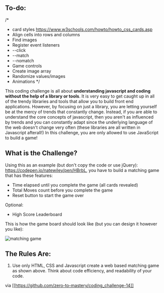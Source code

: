 
## To-do:
/*
* card styles https://www.w3schools.com/howto/howto_css_cards.asp
* Align cells into rows and columns
* Find images
* Register event listeners
* --click
* --match
* --nomatch
* Game controls
* Create image array
* Randomize values/images
* Animations
*/


This coding challenge is all about **understanding javascript and coding without the help of a library or tools**. It is very easy to get caught up in all of the trendy libraries and tools that allow you to build front end applications. However, by focusing on just a library, you are letting yourself be at the mercy of trends that constantly change. Instead, if you are able to understand the core concepts of javascript, then you aren't as influenced by trends and you can constantly adapt since the underlying language of the web doesn't change very often (these libraries are all written in Javascript afterall!) In this challenge, you are only allowed to use JavaScript to build a game!

## What is the Challenge?
Using this as an example (but don't copy the code or use jQuery): https://codepen.io/natewiley/pen/HBrbL, you have to build a matching game that has these features:
- Time elapsed until you complete the game (all cards revealed)
- Total Moves count before you complete the game
- Reset button to start the game over

Optional:
- High Score Leaderboard

This is how the game board should look like (but you can design it however you like):

![matching game](https://camo.githubusercontent.com/44fa9b920c0b9afcad70b67fd92a3cafa84b5963/68747470733a2f2f636f64656d756e6b65652e6769746875622e696f2f6d617463682f696d672f73637265656e73686f74312e706e67)

## The Rules Are:

1. Use only HTML, CSS and Javascript create a web based matching game as shown above. Think about code efficiency, and readability of your code. 

via [[https://github.com/zero-to-mastery/coding_challenge-14]]